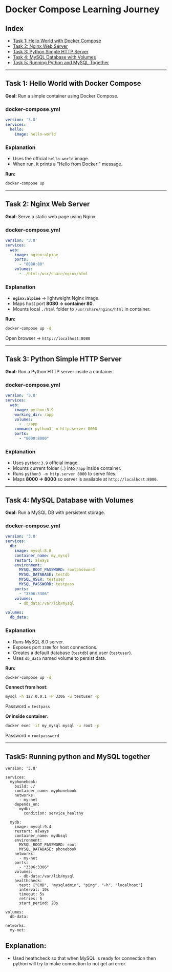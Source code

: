 # Docker Compose Learning Journey

## Index
- [Task 1: Hello World with Docker Compose](#task-1-hello-world-with-docker-compose)
- [Task 2: Nginx Web Server](#task-2-nginx-web-server)
- [Task 3: Python Simple HTTP Server](#task-3-python-simple-http-server)
- [Task 4: MySQL Database with Volumes](#task-4-mysql-database-with-volumes)
- [Task 5: Running Python and MySQL Together](#task-5-running-python-and-mysql-together)
---

## Task 1: Hello World with Docker Compose

**Goal:** Run a simple container using Docker Compose.

### docker-compose.yml
```yaml
version: '3.8'
services:
  hello:
    image: hello-world
```

### Explanation
- Uses the official `hello-world` image.  
- When run, it prints a "Hello from Docker!" message.  

**Run:**
```bash
docker-compose up
```

---

## Task 2: Nginx Web Server

**Goal:** Serve a static web page using Nginx.

### docker-compose.yml
```yaml
version: '3.8'
services:
  web:
    image: nginx:alpine
    ports:
      - "8080:80"
    volumes:
      - ./html:/usr/share/nginx/html
```

### Explanation
- **`nginx:alpine`** → lightweight Nginx image.  
- Maps host port **8080 → container 80**.  
- Mounts local `./html` folder to `/usr/share/nginx/html` in container.  

**Run:**  
```bash
docker-compose up -d
```
Open browser → `http://localhost:8080`

---

## Task 3: Python Simple HTTP Server

**Goal:** Run a Python HTTP server inside a container.

### docker-compose.yml
```yaml
version: '3.8'
services:
  web:
    image: python:3.9
    working_dir: /app
    volumes:
      - .:/app
    command: python3 -m http.server 8000
    ports:
      - "8000:8000"
```

### Explanation
- Uses `python:3.9` official image.  
- Mounts current folder (`.`) into `/app` inside container.  
- Runs `python3 -m http.server 8000` to serve files.  
- Maps **8000 → 8000** so server is available at `http://localhost:8000`.

---

## Task 4: MySQL Database with Volumes

**Goal:** Run a MySQL DB with persistent storage.

### docker-compose.yml
```yaml
version: '3.8'
services:
  db:
    image: mysql:8.0
    container_name: my_mysql
    restart: always
    environment:
      MYSQL_ROOT_PASSWORD: rootpassword
      MYSQL_DATABASE: testdb
      MYSQL_USER: testuser
      MYSQL_PASSWORD: testpass
    ports:
      - "3306:3306"
    volumes:
      - db_data:/var/lib/mysql

volumes:
  db_data:
```

### Explanation
- Runs MySQL 8.0 server.  
- Exposes port `3306` for host connections.  
- Creates a default database (`testdb`) and user (`testuser`).  
- Uses `db_data` named volume to persist data.  

**Run:**
```bash
docker-compose up -d
```

**Connect from host:**
```bash
mysql -h 127.0.0.1 -P 3306 -u testuser -p
```
Password = `testpass`

**Or inside container:**
```bash
docker exec -it my_mysql mysql -u root -p
```
Password = `rootpassword`

---
## Task5: Running python and MySQL together

```docker
version: '3.8'

services:
  myphonebook:
    build: ./        
    container_name: myphonebook
    networks:
      - my-net
    depends_on:
      mydb:
        condition: service_healthy

  mydb:
    image: mysql:9.4
    restart: always
    container_name: mydbsql
    environment:
      MYSQL_ROOT_PASSWORD: root
      MYSQL_DATABASE: phonebook
    networks:
      - my-net
    ports:
      - "3306:3306"
    volumes:
      - db-data:/var/lib/mysql
    healthcheck:                      
      test: ["CMD", "mysqladmin", "ping", "-h", "localhost"]
      interval: 10s
      timeout: 5s
      retries: 5
      start_period: 20s

volumes:
  db-data:

networks:
  my-net:
```
## Explanation:
- Used heathcheck so that when MySQL is ready for connection then python will try to make connection to not get an error.